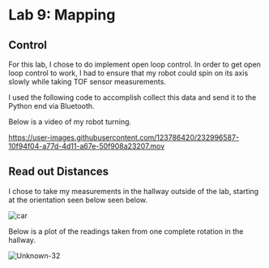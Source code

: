 # Lab 9: Mapping

## Control

For this lab, I chose to do implement open loop control. In order to get open loop control to work, I had to ensure that my robot could spin on its axis slowly while taking TOF sensor measurements. 

I used the following code to accomplish collect this data and send it to the Python end via Bluetooth.

<script src="https://gist.github.com/sarika2446/9bc6df13f540c4c641ba04e589819775.js"></script>

Below is a video of my robot turning.

https://user-images.githubusercontent.com/123786420/232996587-10f94f04-a77d-4d11-a67e-50f908a23207.mov

## Read out Distances

I chose to take my measurements in the hallway outside of the lab, starting at the orientation seen below seen below.

![car](https://user-images.githubusercontent.com/123786420/233005775-a35eb08a-4880-48e4-9ccf-6790e11ffbb2.jpg)

Below is a plot of the readings taken from one complete rotation in the hallway.

![Unknown-32](https://user-images.githubusercontent.com/123786420/233005662-68351ac0-64b8-4495-bacf-20835f9abf9e.png)


